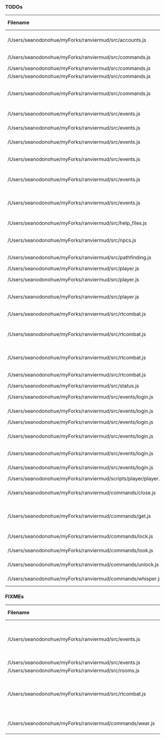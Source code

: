### TODOs
| Filename | line # | TODO
|:------|:------:|:------
| /Users/seanodonohue/myForks/ranviermud/src/accounts.js | 134 | Use this in the accountmanager when loading all accounts
| /Users/seanodonohue/myForks/ranviermud/src/commands.js | 34 | Extract into individual files.
| /Users/seanodonohue/myForks/ranviermud/src/commands.js | 83 | boostAttr
| /Users/seanodonohue/myForks/ranviermud/src/commands.js | 84 | invis
| /Users/seanodonohue/myForks/ranviermud/src/commands.js | 135 | Do the same way as above once you extract the admin commands.
| /Users/seanodonohue/myForks/ranviermud/src/events.js | 10 | Pass these all in to events funcs
| /Users/seanodonohue/myForks/ranviermud/src/events.js | 20 | Deprecate this if possible.
| /Users/seanodonohue/myForks/ranviermud/src/events.js | 33 | Pass most of these and l10n into events.
| /Users/seanodonohue/myForks/ranviermud/src/events.js | 215 | Refactor as to not rely on negative conditionals as much?
| /Users/seanodonohue/myForks/ranviermud/src/events.js | 367 | Put any player name whitelisting/blacklisting here.
| /Users/seanodonohue/myForks/ranviermud/src/events.js | 484 | Might have to set up event functions here after they are modularized.
| /Users/seanodonohue/myForks/ranviermud/src/help_files.js | 39 | Dynamically pull in list of admins
| /Users/seanodonohue/myForks/ranviermud/src/npcs.js | 197 | Have spawn inventory but also add same inv functionality as player
| /Users/seanodonohue/myForks/ranviermud/src/pathfinding.js | 83 | Custom entry messages for NPCs.
| /Users/seanodonohue/myForks/ranviermud/src/player.js | 57 | Generated descs.
| /Users/seanodonohue/myForks/ranviermud/src/player.js | 279 | Consider using Random.roll instead.
| /Users/seanodonohue/myForks/ranviermud/src/player.js | 501 | Probably a better way to do this than toLowerCase.
| /Users/seanodonohue/myForks/ranviermud/src/rtcombat.js | 3 | Add strings for sanity damage
| /Users/seanodonohue/myForks/ranviermud/src/rtcombat.js | 4 | Enhance for co-op, allow for setInCombat of NPC with multiple players.
| /Users/seanodonohue/myForks/ranviermud/src/rtcombat.js | 258 | consider doing sanity damage to all other players in the room.
| /Users/seanodonohue/myForks/ranviermud/src/rtcombat.js | 282 | More candidates for utilification, I suppose.
| /Users/seanodonohue/myForks/ranviermud/src/status.js | 2 | Dry this up more.
| /Users/seanodonohue/myForks/ranviermud/src/events/login.js | 58 | Blacklist/whitelist names here.
| /Users/seanodonohue/myForks/ranviermud/src/events/login.js | 59 | Put name validation functions in module
| /Users/seanodonohue/myForks/ranviermud/src/events/login.js | 134 | Redo 'done' below this
| /Users/seanodonohue/myForks/ranviermud/src/events/login.js | 229 | Put this in its own emitter or extract into method or something?
| /Users/seanodonohue/myForks/ranviermud/src/events/login.js | 247 | Consider saving player here as well, and stuff.
| /Users/seanodonohue/myForks/ranviermud/src/events/login.js | 253 | Have load in player file?
| /Users/seanodonohue/myForks/ranviermud/scripts/player/player.js | 134 | Permadeath, add it.
| /Users/seanodonohue/myForks/ranviermud/commands/close.js | 8 | Dry up this and open.js since they are almost the same.
| /Users/seanodonohue/myForks/ranviermud/commands/get.js | 62 | Change to calculate based on character's strength and pack size vs. item weight/size.
| /Users/seanodonohue/myForks/ranviermud/commands/lock.js | 8 | Finish since this is copied from close.js
| /Users/seanodonohue/myForks/ranviermud/commands/look.js | 69 | Improve based on player stats/skills?
| /Users/seanodonohue/myForks/ranviermud/commands/unlock.js | 8 | Finish since this is copied from close.js
| /Users/seanodonohue/myForks/ranviermud/commands/whisper.js | 2 | Refactor to be a channel.

### FIXMEs
| Filename | line # | FIXME
|:------|:------:|:------
| /Users/seanodonohue/myForks/ranviermud/src/events.js | 3 | Find a way to modularize as much of this as possible.
| /Users/seanodonohue/myForks/ranviermud/src/events.js | 422 | Kludgey.
| /Users/seanodonohue/myForks/ranviermud/src/rooms.js | 216 | 
| /Users/seanodonohue/myForks/ranviermud/src/rtcombat.js | 5 | For the love of all that is unholy, refactor this:
| /Users/seanodonohue/myForks/ranviermud/commands/wear.js | 69 | Add wear scripts to items.